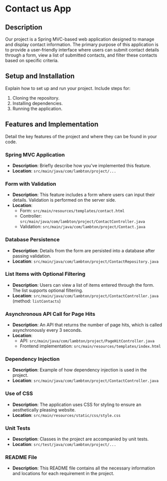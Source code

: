 # Contact us App

## Description

Our project is a Spring MVC-based web application designed to manage and display contact information. The primary purpose of this application is to provide a user-friendly interface where users can submit contact details through a form, view a list of submitted contacts, and filter these contacts based on specific criteria.

## Setup and Installation

Explain how to set up and run your project. Include steps for:

1.  Cloning the repository.
2.  Installing dependencies.
3.  Running the application.

## Features and Implementation

Detail the key features of the project and where they can be found in your code.

### Spring MVC Application

- **Description**: Briefly describe how you've implemented this feature.
- **Location**: `src/main/java/com/lambton/project/...`

### Form with Validation

- **Description**: This feature includes a form where users can input their details. Validation is performed on the server side.
- **Location**:
  - Form: `src/main/resources/templates/contact.html`
  - Controller: `src/main/java/com/lambton/project/ContactController.java`
  - Validation: `src/main/java/com/lambton/project/Contact.java`

### Database Persistence

- **Description**: Details from the form are persisted into a database after passing validation.
- **Location**: `src/main/java/com/lambton/project/ContactRepository.java`

### List Items with Optional Filtering

- **Description**: Users can view a list of items entered through the form. The list supports optional filtering.
- **Location**: `src/main/java/com/lambton/project/ContactController.java` (method: `listContacts`)

### Asynchronous API Call for Page Hits

- **Description**: An API that returns the number of page hits, which is called asynchronously every 3 seconds.
- **Location**:
  - API: `src/main/java/com/lambton/project/PageHitController.java`
  - Frontend implementation: `src/main/resources/templates/index.html`

### Dependency Injection

- **Description**: Example of how dependency injection is used in the project.
- **Location**: `src/main/java/com/lambton/project/ContactController.java`

### Use of CSS

- **Description**: The application uses CSS for styling to ensure an aesthetically pleasing website.
- **Location**: `src/main/resources/static/css/style.css`

### Unit Tests

- **Description**: Classes in the project are accompanied by unit tests.
- **Location**: `src/test/java/com/lambton/project/...`

### README File

- **Description**: This README file contains all the necessary information and locations for each requirement in the project.
